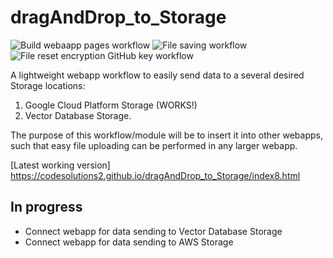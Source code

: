 # dragAndDrop_to_Storage

![Build webaapp pages workflow](https://github.com/CodeSolutions2/dragAndDrop_to_Storage/actions/workflows/github_pages_build_deploy.yaml/badge.svg?branch=main)
![File saving workflow](https://github.com/CodeSolutions2/dragAndDrop_to_Storage/actions/workflows/main1.yaml/badge.svg?branch=main)
![File reset encryption GitHub key workflow](https://github.com/CodeSolutions2/dragAndDrop_to_Storage/actions/workflows/reset_key_automatically.yaml/badge.svg?branch=main)

A lightweight webapp workflow to easily send data to a several desired Storage locations:

1. Google Cloud Platform Storage (WORKS!)
2. Vector Database Storage. 

The purpose of this workflow/module will be to insert it into other webapps, such that easy file uploading can be performed in any larger webapp.



[Latest working version] https://codesolutions2.github.io/dragAndDrop_to_Storage/index8.html


## In progress
- Connect webapp for data sending to Vector Database Storage
- Connect webapp for data sending to AWS Storage
